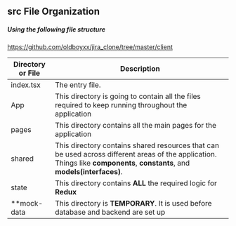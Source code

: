 ## src File Organization

##### Using the following file structure

https://github.com/oldboyxx/jira_clone/tree/master/client

| Directory or File | Description                                                                                                                                                                 |
| ----------------- | --------------------------------------------------------------------------------------------------------------------------------------------------------------------------- |
| index.tsx         | The entry file.                                                                                                                                                             |
| App               | This directory is going to contain all the files required to keep running throughout the application                                                                        |
| pages             | This directory contains all the main pages for the application                                                                                                              |
| shared            | This directory contains shared resources that can be used across different areas of the application. Things like **components**, **constants**, and **models(interfaces)**. |
| state             | This directory contains **ALL** the required logic for **Redux**                                                                                                            |
| \*\*mock-data     | This directory is **TEMPORARY**. It is used before database and backend are set up                                                                                          |
